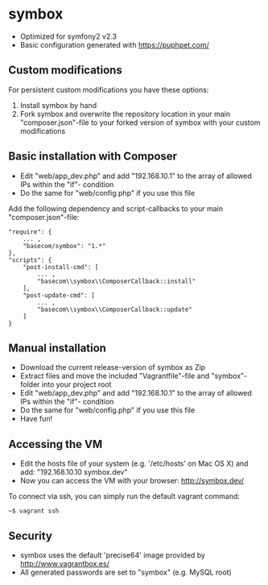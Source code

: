 symbox
======

 * Optimized for symfony2 v2.3
 * Basic configuration generated with https://puphpet.com/


Custom modifications
--------------------

For persistent custom modifications you have these options:

 1. Install symbox by hand
 2. Fork symbox and overwrite the repository location in your main "composer.json"-file to your forked version of symbox with your custom modifications


Basic installation with Composer
--------------------------------

 * Edit "web/app_dev.php" and add "192.168.10.1" to the array of allowed IPs within the "if"- condition
 * Do the same for "web/config.php" if you use this file

Add the following dependency and script-callbacks to your main "composer.json"-file:

    "require": {
        ... ,
        "basecom/symbox": "1.*"
    },
    "scripts": {
        "post-install-cmd": [
            ... ,
            "basecom\\symbox\\ComposerCallback::install"
        ],
        "post-update-cmd": [
            ... ,
            "basecom\\symbox\\ComposerCallback::update"
        ]
    }


Manual installation
-------------------

 * Download the current release-version of symbox as Zip
 * Extract files and move the included "Vagrantfile"-file and "symbox"-folder into your project root
 * Edit "web/app_dev.php" and add "192.168.10.1" to the array of allowed IPs within the "if"- condition
 * Do the same for "web/config.php" if you use this file
 * Have fun!


Accessing the VM
----------------

 * Edit the hosts file of your system (e.g. '/etc/hosts' on Mac OS X) and add: "192.168.10.10 symbox.dev"
 * Now you can access the VM with your browser: http://symbox.dev/

To connect via ssh, you can simply run the default vagrant command:

    ~$ vagrant ssh


Security
--------

 * symbox uses the default 'precise64' image provided by http://www.vagrantbox.es/
 * All generated passwords are set to "symbox" (e.g. MySQL root)

